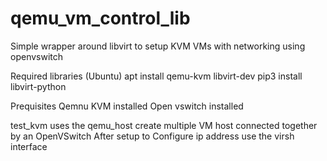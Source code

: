 # qemu_vm_control_lib
Simple wrapper around libvirt to setup KVM VMs with networking using openvswitch

Required libraries  (Ubuntu)
apt install qemu-kvm libvirt-dev 
pip3 install libvirt-python


Prequisites
Qemnu KVM installed
Open vswitch installed 

test_kvm uses the qemu_host create multiple VM host connected together by an OpenVSwitch
After setup to Configure ip address use the virsh interface 


